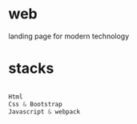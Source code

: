 # web
landing page for modern technology 

# stacks

```javascript

Html
Css & Bootstrap
Javascript & webpack
```
